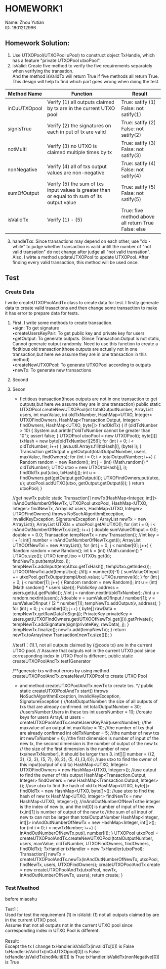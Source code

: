 # HOMEWORK1
Name: Zhou Yutian<br>
ID: 1801212996<br>

## Homework Solution:<br>

1.  Use UTXOPool(UTXOPool uPool) to construct object TxHandle, which has a feature "private UTXOPool utxoPool".<br>
2.  isValid: Create five method to verify the five requirements separately when verifying the transation.<br>
And the method isValidTx will return True if five methods all return True.<br>
This design will help to find which part goes wrong when doing the test.<br>

 Method Name | Function  | Result
 ---- | ----- | ------  
 inCuUTXOpool  | Verify (1) all outputs claimed by tx are in the current UTXO pool| True: satify (1)<br>False: not satify(1) 
 signIsTrue  | Verify (2) the signatures on each in put of tx are valid| True: satify (2)<br>False: not satify(2) 
 notMulti  | Verify (3) no UTXO is claimed multiple times by tx| True: satify (3)<br>False: not satify(3) 
 nonNegative  | Verify (4) all of txs output values are non-negative| True: satify (4)<br>False: not satify(4) 
 sumOfOutput  | Verify (5) the sum of txs input values is greater than or equal to th sum of its output value| True: satify (5)<br>False: not satify(5) 
 isValidTx  | Verify (1) - (5) | True: five method above all return True<br>False: else

3.  handleTxs: Since transactions may depend on each other, use "do - while" to judge whether transaction is vaild untill the number of "not valid transation" do not change after judge all "not valid transation".<br>
Also, I wirte a method updateUTXOPool to update UTXOPool. After finding every valid transaction, this method will be used once. 


## Test

### Create Data<br>

I write createUTXOPoolAndTx class to create data for test. I firstly generate data to create valid trasactions and then change some transaction to make it has error to prepare data for tests.<br>

1. First, I write some methods to create transaction.<br>
  •sign: To get signature<br>
  •createUsersKeyPair: To get public key and private key for users<br>
  •getOutput: To generate outputs. (Since Transaction.Output is not static, Cannot generate output randomly. Need to use this function to create a fictitious old transaction(those outputs are actually not in one transaction,but here we assume they are in one transaction in this method)<br>
  •createNewUTXOPool: To generate UTXOPool according to outputs<br>
  •newTx: To generate new transactions<br>

2. Second
2. Secon
     * fictitious transaction(those outputs are not in one transaction to get outputs,but here we assume they are in one transaction)
    public static UTXOPool createNewUTXOPool(int totalOutputNumber, ArrayList<KeyPair> users, int maxValue, int oldTxNumber, HashMap<UTXO, Integer> UTXOFindOwners, HashMap<Transaction.Output, Integer> findOwners, HashMap<UTXO, byte[]> findOldTx) {
        if (oldTxNumber > 10) {
            System.out.println("oldTxNumber cannot be greater than 10");
            assert false;
        }
        UTXOPool utxoPool = new UTXOPool();
        byte[][] txHash = new byte[oldTxNumber][256];
        for (int i = 0; i < oldTxNumber; i++) {
            java.util.Arrays.fill(txHash[i], (byte) i);
        }
        Transaction getOutput = getOutput(totalOutputNumber, users, maxValue, findOwners);
        for (int i = 0; i < totalOutputNumber; i++) {
            Random random = new Random();
            int j = (int) (Math.random() * oldTxNumber);
            UTXO utxo = new UTXO(txHash[j], i);
            findOldTx.put(utxo, txHash[j]);
            int u = findOwners.get(getOutput.getOutput(i));
            UTXOFindOwners.put(utxo, u);
            utxoPool.addUTXO(utxo, getOutput.getOutput(i));
        }
        return utxoPool;
    }

    //get newTx
    public static Transaction[] newTx(HashMap<Integer, int[]> inAndOutNumberOfNewTx, UTXOPool utxoPool, HashMap<UTXO, Integer> findNewTx, ArrayList<KeyPair> users, HashMap<UTXO, Integer> UTXOFindOwners) throws NoSuchAlgorithmException, InvalidKeyException, SignatureException {
        ArrayList<Transaction> newTx = new ArrayList<Transaction>();
        ArrayList<UTXO> UTXOs = utxoPool.getAllUTXO();
        for (int i = 0; i < inAndOutNumberOfNewTx.size(); i++) {
            double sumValueOfInput = 0.0;
            double v = 0.0;
            Transaction tempNewTx = new Transaction();
            //int key = i + 1;
            int[] number = inAndOutNumberOfNewTx.get(i);
            ArrayList UTXOOfNewTxi = new ArrayList<UTXO>();
            for (int j = 0; j < number[0]; j++) {
                Random random = new Random();
                int k = (int) (Math.random() * UTXOs.size());
                UTXO tempUtxo = UTXOs.get(k);
                findNewTx.put(tempUtxo, i);
                tempNewTx.addInput(tempUtxo.getTxHash(), tempUtxo.getIndex());
                UTXOOfNewTxi.add(tempUtxo);
                //if(j < number[0]-1) {
                sumValueOfInput += utxoPool.getTxOutput(tempUtxo).value;
                UTXOs.remove(k);
            }
            for (int j = 0; j < number[1]; j++) {
                Random random = new Random();
                int u = (int) (Math.random() * users.size());
                PublicKey address = users.get(u).getPublic();
                //int j = random.nextInt(oldTxNumber);
                //int u = random.nextInt(users);
                //double v = sumValueOfInput / number[1];
                v = sumValueOfInput / (2 * number[1]);
                tempNewTx.addOutput(v, address);
            }
            for (int j = 0; j < number[0]; j++) {
                byte[] rawData = tempNewTx.getRawDataToSign(j);
                PrivateKey privateKey = users.get(UTXOFindOwners.get(UTXOOfNewTxi.get(j))).getPrivate();
                tempNewTx.addSignature(sign(privateKey, rawData), j);
            }
            tempNewTx.finalize();
            newTx.add(tempNewTx);
        }
        return newTx.toArray(new Transaction[newTx.size()]);
    }


    

    //test1：(1).1, not all outputs claimed by {@code tx} are in the current UTXO pool.
    // Assume that outputs not in the current UTXO pool since corresponding index in UTXO Pool is different.
    public static createUTXOPoolAndTx test1Generator

    /**generate txs without errors by using method createUTXOPoolAndTx.createNewUTXOPool to create UTXO Pool
     * and method createUTXOPoolAndTx.newTx to create txs.
     */
    public static createUTXOPoolAndTx start() throws NoSuchAlgorithmException, InvalidKeyException, SignatureException {
        //totalOutputNumber: the size of all outputs of txs that are already confirmed.
        int totalOutputNumber = 30;
        //usersNumber:Users in these txs
        int usersNumber = 10;
        //create keys for users
        ArrayList<KeyPair> users = createUTXOPoolAndTx.createUsersKeyPair(usersNumber);
        //the maxvalue of an output
        int maxValue = 10;
        //the number of txs that are already confirmed
        int oldTxNumber = 5;
        //the number of new txs
        int newTxNumber = 6;
        //the first dimension is number of input of the new tx, the second dimension is the number of output of the new tx
        // the size of the first dimension is the number of new txs(newTxNumber), it should be larger than 3.
        int[][] number = {{2, 3}, {2, 3}, {5, 7}, {6, 2}, {5, 4},{3,4}};
        //use utxo to find the owner of this input(output of old tx)
        HashMap<UTXO, Integer> UTXOFindOwners = new HashMap<UTXO, Integer>();
        //use output to find the owner of this output
        HashMap<Transaction.Output, Integer> findOwners = new HashMap<Transaction.Output, Integer>();
        //use utxo to find the hash of old tx
        HashMap<UTXO, byte[]> findOldTx = new HashMap<UTXO, byte[]>();
        //use utxo to find the hash of new tx
        HashMap<UTXO, Integer> findNewTx = new HashMap<UTXO, Integer>();
        //inAndOutNumberOfNewTx:the integer is the index of new tx, and the int[0] is number of input of the new tx,int[1] is number of output of the new tx
        //the sum of all input of new tx can not be larger than totalOutputNumber
        HashMap<Integer, int[]> inAndOutNumberOfNewTx = new HashMap<Integer, int[]>();
        for (int i = 0; i < newTxNumber; i++) {
            inAndOutNumberOfNewTx.put(i, number[i]);
        }
        UTXOPool utxoPool = createUTXOPoolAndTx.createNewUTXOPool(totalOutputNumber, users, maxValue, oldTxNumber, UTXOFindOwners, findOwners, findOldTx);
        TxHandler txHandler = new TxHandler(utxoPool);
        Transaction[] newTx = createUTXOPoolAndTx.newTx(inAndOutNumberOfNewTx, utxoPool, findNewTx, users, UTXOFindOwners);
        createUTXOPoolAndTx create = new createUTXOPoolAndTx(utxoPool, newTx, inAndOutNumberOfNewTx, users);
        return create;
    }

    

### Test Meathod<br>

before
miaoshu

Test1：<br>
Used for test the requirement (1) in isValid: (1) not all outputs claimed by are in the current UTXO pool.<br>
Assume that not all outputs not in the current UTXO pool since corresponding index in UTXO Pool is different.<br><br>
Result: <br>
Except the tx I change
txHandler.isValidTx(invalidTx[0]) is False
txHandler.isValidTx(inCuUTXOpool[0]) is False
txHandler.isValidTx(notMulti[0]) is True
txHandler.isValidTx(nonNegative[0]) is True






